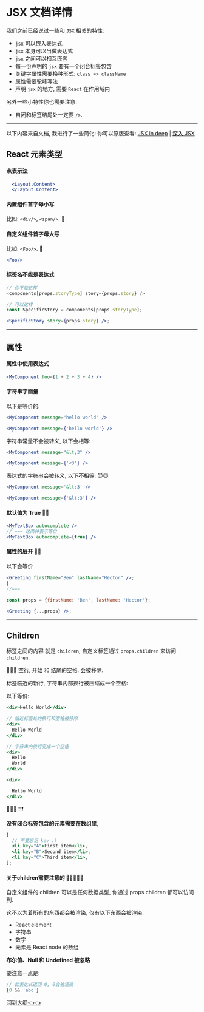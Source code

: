 # JSX 文档详情

我们之前已经说过一些和 `JSX` 相关的特性:

- `jsx` 可以嵌入表达式
- `jsx` 本身可以当做表达式
- `jsx` 之间可以相互嵌套
- 每一份声明的 `jsx` 要有一个闭合标签包含
- 关键字属性需要换种形式: `class => className`
- 属性需要驼峰写法
- 声明 `jsx` 的地方, 需要 `React` 在作用域内

另外一些小特性你也需要注意:

- 自闭和标签结尾处一定要 `/>`.
---

以下内容来自文档, 我进行了一些简化:
你可以原版查看: [JSX in deep](https://reactjs.org/docs/jsx-in-depth.html) | [深入 JSX](https://doc.react-china.org/docs/jsx-in-depth.html)

## React 元素类型

#### 点表示法

```jsx
  <Layout.Content>
  </Layout.Content>
```

#### 内置组件首字母小写

比如: `<div/>`, `<span/>`. :speak_no_evil:

#### 自定义组件首字母大写

比如: `<Foo/>`. :speak_no_evil:

```jsx
<Foo/>
```

#### 标签名不能是表达式
```jsx
// 你不能这样
<components[props.storyType] story={props.story} />

// 可以这样
const SpecificStory = components[props.storyType];

<SpecificStory story={props.story} />;
```
---
## 属性

#### 属性中使用表达式

```jsx
<MyComponent foo={1 + 2 + 3 + 4} />
```

#### 字符串字面量
以下是等价的:
```jsx
<MyComponent message="hello world" />

<MyComponent message={'hello world'} />
```

字符串常量不会被转义, 以下会相等:

```jsx
<MyComponent message="&lt;3" />

<MyComponent message={'<3'} />
```

表达式的字符串会被转义, 以下**不**相等: :smiling_imp::smiling_imp:
```jsx
<MyComponent message='&lt;3' />

<MyComponent message={'&lt;3'} />
```

#### 默认值为 True :balloon::balloon:

```jsx
<MyTextBox autocomplete />
// === 这两种表示等价
<MyTextBox autocomplete={true} />
```

#### 属性的展开 :balloon::balloon:

以下会等价

```jsx
<Greeting firstName="Ben" lastName="Hector" />;
}
//===

const props = {firstName: 'Ben', lastName: 'Hector'};

<Greeting {...props} />;

```
---

## Children

标签之间的内容 就是 `children`, 自定义标签通过 `props.children` 来访问 `children`.

:pill::pill::pill:
空行, 开始 和 结尾的空格. 会被移除.

标签临近的新行, 字符串内部换行被压缩成一个空格:

以下等价:

```jsx
<div>Hello World</div>

// 临近标签处的换行和空格被移除
<div>
  Hello World
</div>

// 字符串内换行变成一个空格
<div>
  Hello
  World
</div>

<div>

  Hello World
</div>
```

:pill::pill::pill: :exclamation::exclamation::exclamation:

**没有闭合标签包含的元素需要在数组里**,
```jsx
[
  // 不要忘记 key :)
  <li key="A">First item</li>,
  <li key="B">Second item</li>,
  <li key="C">Third item</li>,
];
```

#### 关于children需要注意的 :evergreen_tree::evergreen_tree::evergreen_tree::evergreen_tree::evergreen_tree:
自定义组件的 children 可以是任何数据类型, 你通过 props.children 都可以访问到.

这不以为着所有的东西都会被渲染, 仅有以下东西会被渲染:

- React element
- 字符串
- 数字
- 元素是 React node 的数组

**布尔值、Null 和 Undefined 被忽略**

要注意一点是:

```jsx
// 此表达式返回 0, 0会被渲染
{0 && 'abc'}
```
[回到大纲:point_left::point_left:](../README.md#outline)

